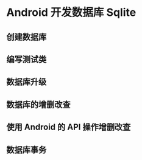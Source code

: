 
# Android 开发数据库 Sqlite


## 创建数据库


## 编写测试类


## 数据库升级


## 数据库的增删改查


## 使用 Android 的 API 操作增删改查


## 数据库事务
